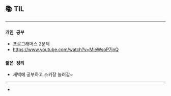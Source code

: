 
## 📚 TIL

---

### `개인 공부`
- 프로그래머스 2문제
- https://www.youtube.com/watch?v=MieWsoP7jnQ







### `짧은 정리`
- 새벽에 공부하고 스키장 놀러감~

---

-
